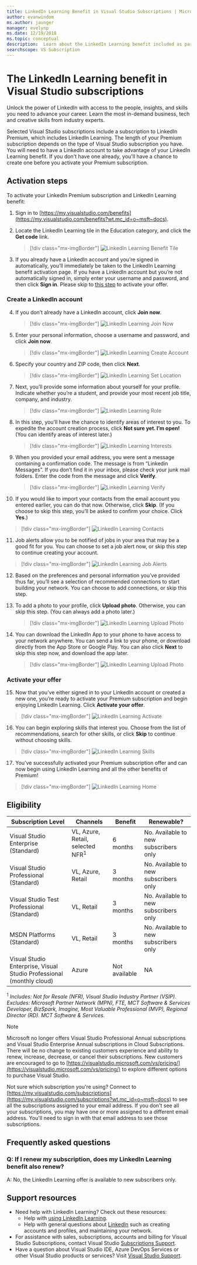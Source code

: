 ```yaml
---
title: LinkedIn Learning Benefit in Visual Studio Subscriptions | Microsoft Docs
author: evanwindom
ms.author: jaunger
manager: evelynp
ms.date: 12/19/2018
ms.topic: conceptual
description:  Learn about the LinkedIn Learning benefit included as part of a LinkedIn Premium subscription included in selected Visual Studio subscriptions.
searchscope: VS Subscription
---
```


# The LinkedIn Learning benefit in Visual Studio subscriptions

Unlock the power of LinkedIn with access to the people, insights, and skills you need to advance your career.  Learn the most in-demand business, tech and creative skills from industry experts.

Selected Visual Studio subscriptions include a subscription to LinkedIn Premium, which includes LinkedIn Learning.  The length of your Premium subscription depends on the type of Visual Studio subscription you have.
You will need to have a LinkedIn account to take advantage of your LinkedIn Learning benefit.  If you don't have one already, you'll have a chance to create one before you activate your Premium subscription.

## Activation steps
To activate your LinkedIn Premium subscription and LinkedIn Learning benefit:
1. Sign in to [https://my.visualstudio.com/benefits](https://my.visualstudio.com/benefits?wt.mc_id=o~msft~docs).

2. Locate the LinkedIn Learning tile in the Education category, and click the **Get code** link.
   > [!div class="mx-imgBorder"]
   > ![LinkedIn Learning Benefit Tile](_img/vs-linkedin/vs-linkedin-3-month-tile.png)

3. If you already have a LinkedIn account and you’re signed in automatically, you’ll immediately be taken to the LinkedIn Learning benefit activation page.  If you have a LinkedIn account but you’re not automatically signed in, simply enter your username and password, and then click **Sign in**.  Please skip to [this step](#activate-your-offer) to activate your offer.

### Create a LinkedIn account
4. If you don’t already have a LinkedIn account, click **Join now**.
   > [!div class="mx-imgBorder"]
   > ![LinkedIn Learning Join Now](_img/vs-linkedin/vs-linkedin-join-now.png)

5. Enter your personal information, choose a username and password, and click **Join now**.
   > [!div class="mx-imgBorder"]
   > ![LinkedIn Learning Create Account](_img/vs-linkedin/vs-linkedin-create-account.png)

6. Specify your country and ZIP code, then click **Next**.
   > [!div class="mx-imgBorder"]
   > ![LinkedIn Learning Set Location](_img/vs-linkedin/vs-linkedin-set-location.png)

7. Next, you’ll provide some information about yourself for your profile.  Indicate whether you’re a student, and provide your most recent job title, company, and industry.
   > [!div class="mx-imgBorder"]
   > ![LinkedIn Learning Role](_img/vs-linkedin/vs-linkedin-role.png)

8. In this step, you’ll have the chance to identify areas of interest to you.  To expedite the account creation process, click **Not sure yet.  I’m open!**  (You can identify areas of interest later.)
   > [!div class="mx-imgBorder"]
   > ![LinkedIn Learning Interests](_img/vs-linkedin/vs-linkedin-interests.png)

9. When you provided your email address, you were sent a message containing a confirmation code.  The message is from “Linkedin Messages”.  If you don’t find it in your inbox, please check your junk mail folders.  Enter the code from the message and click **Verify**.
   > [!div class="mx-imgBorder"]
   > ![LinkedIn Learning Verify](_img/vs-linkedin/vs-linkedin-verify.png)

10. If you would like to import your contacts from the email account you entered earlier, you can do that now.  Otherwise, click **Skip**. (If you choose to skip this step, you’ll be asked to confirm your choice.  Click **Yes**.)
   > [!div class="mx-imgBorder"]
   > ![LinkedIn Learning Contacts](_img/vs-linkedin/vs-linkedin-contacts.png)

11. Job alerts allow you to be notified of jobs in your area that may be a good fit for you.  You can choose to set a job alert now, or skip this step to continue creating your account.
   > [!div class="mx-imgBorder"]
   > ![LinkedIn Learning Job Alerts](_img/vs-linkedin/vs-linkedin-job-alerts.png)

12. Based on the preferences and personal information you’ve provided thus far, you’ll see a selection of recommended connections to start building your network.  You can choose to add connections, or skip this step.

13. To add a photo to your profile, click **Upload photo**.  Otherwise, you can skip this step.  (You can always add a photo later.)
    > [!div class="mx-imgBorder"]
    > ![LinkedIn Learning Upload Photo](_img/vs-linkedin/vs-linkedin-photo.png)

14. You can download the LinkedIn App to your phone to have access to your network anywhere.  You can send a link to your phone, or download directly from the App Store or Google Play.  You can also click **Next** to skip this step now, and download the app later.
    > [!div class="mx-imgBorder"]
    > ![LinkedIn Learning Upload Photo](_img/vs-linkedin/vs-linkedin-app.png)

### Activate your offer
15. Now that you’ve either signed in to your LinkedIn account or created a new one, you’re ready to activate your Premium subscription and begin enjoying LinkedIn Learning.  Click **Activate your offer**.
   > [!div class="mx-imgBorder"]
   > ![LinkedIn Learning Activate](_img/vs-linkedin/vs-linkedin-Activate1.png)

16. You can begin exploring skills that interest you.  Choose from the list of recommendations, search for other skills, or click **Skip** to continue without choosing skills.
   > [!div class="mx-imgBorder"]
   > ![LinkedIn Learning Skills](_img/vs-linkedin/vs-linkedin-skills.png)

17. You’ve successfully activated your Premium subscription offer and can now begin using LinkedIn Learning and all the other benefits of Premium!
   > [!div class="mx-imgBorder"]
   > ![LinkedIn Learning Home](_img/vs-linkedin/vs-linkedin-learning-home.png)

## Eligibility

| Subscription Level                                                 |     Channels                                            | Benefit                                                          | Renewable?    |
|--------------------------------------------------------------------|---------------------------------------------------------|------------------------------------------------------------------|---------------|
| Visual Studio Enterprise (Standard)   | VL, Azure, Retail,  selected NFR<sup>1</sup> | 6 months       |  No.  Available to new subscribers only          |
| Visual Studio Professional (Standard) | VL, Azure, Retail                                       | 3 months                                                            |No.  Available to new subscribers only         |
| Visual Studio Test Professional (Standard)                         | VL, Retail                                              | 3 months                                             |  No.  Available to new subscribers only         |
| MSDN Platforms (Standard)                                          | VL, Retail                                              | 3 months                                              | No.  Available to new subscribers only         |
| Visual Studio Enterprise, Visual Studio Professional (monthly cloud) | Azure                                       | Not available                                                           |NA|

<sup>1</sup>  *Includes:  Not for Resale (NFR), Visual Studio Industry Partner (VSIP).  Excludes:  Microsoft Partner Network (MPN), FTE, MCT Software & Services Developer, BizSpark, Imagine, Most Valuable Professional (MVP), Regional Director (RD).  MCT Software & Services.*

> [!NOTE]
> Microsoft no longer offers Visual Studio Professional Annual subscriptions and Visual Studio Enterprise Annual subscriptions in Cloud Subscriptions. There will be no change to existing customers experience and ability to renew, increase, decrease, or cancel their subscriptions. New customers are encouraged to go to [https://visualstudio.microsoft.com/vs/pricing/](https://visualstudio.microsoft.com/vs/pricing/) to explore different options to purchase Visual Studio.

Not sure which subscription you're using?  Connect to [https://my.visualstudio.com/subscriptions](https://my.visualstudio.com/subscriptions?wt.mc_id=o~msft~docs) to see all the subscriptions assigned to your email address. If you don't see all your subscriptions, you may have one or more assigned to a different email address.  You'll need to sign in with that email address to see those subscriptions.

## Frequently asked questions
### Q: If I renew my subscription, does my LinkedIn Learning benefit also renew?
A:  No, the LinkedIn Learning offer is available to new subscribers only.

## Support resources
- Need help with LinkedIn Learning?  Check out these resources:
    - Help with [using LinkedIn Learning](https://www.linkedin.com/help/learning).
    - Help with general questions about [LinkedIn](https://www.linkedin.com/help/linkedin) such as creating accounts and profiles, and maintaining your network.
- For assistance with sales, subscriptions, accounts and billing for Visual Studio Subscriptions, contact Visual Studio [Subscriptions Support](https://visualstudio.microsoft.com/subscriptions/support/).
- Have a question about Visual Studio IDE, Azure DevOps Services or other Visual Studio products or services?  Visit [Visual Studio Support](https://visualstudio.microsoft.com/support/).